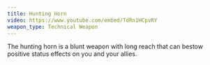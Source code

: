 ```yaml
---
title: Hunting Horn
video: https://www.youtube.com/embed/TdRn1HCpvRY
weapon_type: Technical Weapon
---
```


The hunting horn is a blunt weapon with long reach that can bestow positive status effects on you and your allies.

